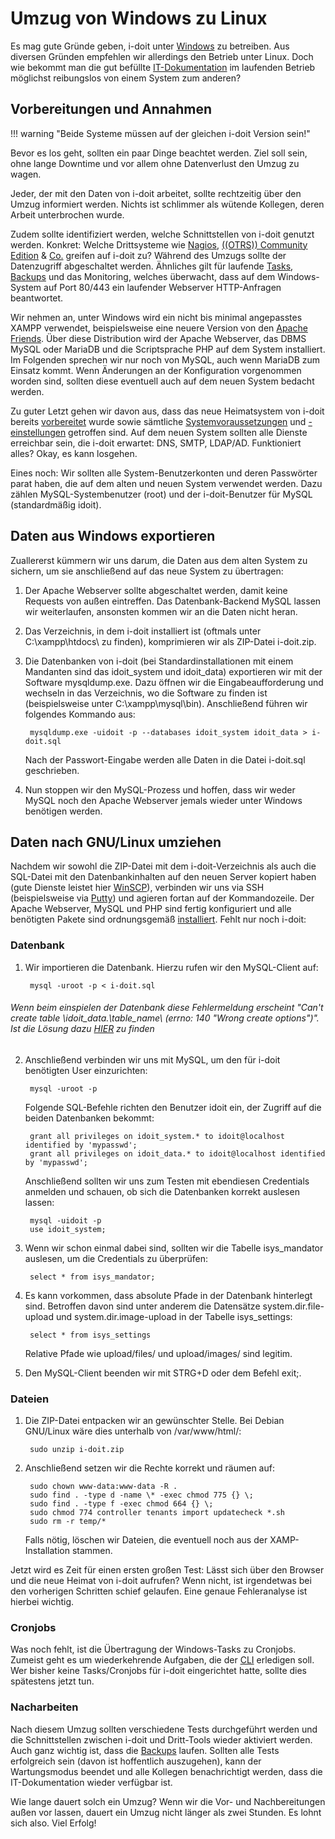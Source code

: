 # Umzug von Windows zu Linux

Es mag gute Gründe geben, i-doit unter [Windows](../installation/manuelle-installation/microsoft-windows-server/index.md) zu betreiben. Aus diversen Gründen empfehlen wir allerdings den Betrieb unter Linux. Doch wie bekommt man die gut befüllte [IT-Dokumentation](../glossar.md#Glossar-IT-Dokumentation) im laufenden Betrieb möglichst reibungslos von einem System zum anderen?

## Vorbereitungen und Annahmen

!!! warning "Beide Systeme müssen auf der gleichen i-doit Version sein!"

Bevor es los geht, sollten ein paar Dinge beachtet werden. Ziel soll sein, ohne lange Downtime und vor allem ohne Datenverlust den Umzug zu wagen.

Jeder, der mit den Daten von i-doit arbeitet, sollte rechtzeitig über den Umzug informiert werden. Nichts ist schlimmer als wütende Kollegen, deren Arbeit unterbrochen wurde.

Zudem sollte identifiziert werden, welche Schnittstellen von i-doit genutzt werden. Konkret: Welche Drittsysteme wie [Nagios](../automatisierung-und-integration/network-monitoring/nagios.md), [((OTRS)) Community Edition](../automatisierung-und-integration/service-desk/otrscommunity-help-desk.md) & [Co.](../daten-konsolidieren/index.md) greifen auf i-doit zu? Während des Umzugs sollte der Datenzugriff abgeschaltet werden. Ähnliches gilt für laufende [Tasks](../automatisierung-und-integration/cli/index.md), [Backups](../wartung-und-betrieb/daten-sichern-und-wiederherstellen/index.md) und das Monitoring, welches überwacht, dass auf dem Windows-System auf Port 80/443 ein laufender Webserver HTTP-Anfragen beantwortet.

Wir nehmen an, unter Windows wird ein nicht bis minimal angepasstes XAMPP verwendet, beispielsweise eine neuere Version von den [Apache Friends](https://www.apachefriends.org/). Über diese Distribution wird der Apache Webserver, das DBMS MySQL oder MariaDB und die Scriptsprache PHP auf dem System installiert. Im Folgenden sprechen wir nur noch von MySQL, auch wenn MariaDB zum Einsatz kommt. Wenn Änderungen an der Konfiguration vorgenommen worden sind, sollten diese eventuell auch auf dem neuen System bedacht werden.

Zu guter Letzt gehen wir davon aus, dass das neue Heimatsystem von i-doit bereits [vorbereitet](../installation/manuelle-installation/index.md) wurde sowie sämtliche [Systemvoraussetzungen](../installation/systemvoraussetzungen.md) und [\-einstellungen](../installation/manuelle-installation/systemeinstellungen.md) getroffen sind. Auf dem neuen System sollten alle Dienste erreichbar sein, die i-doit erwartet: DNS, SMTP, LDAP/AD. Funktioniert alles? Okay, es kann losgehen.

Eines noch: Wir sollten alle System-Benutzerkonten und deren Passwörter parat haben, die auf dem alten und neuen System verwendet werden. Dazu zählen MySQL-Systembenutzer (root) und der i-doit-Benutzer für MySQL (standardmäßig idoit).

## Daten aus Windows exportieren

Zuallererst kümmern wir uns darum, die Daten aus dem alten System zu sichern, um sie anschließend auf das neue System zu übertragen:

1. Der Apache Webserver sollte abgeschaltet werden, damit keine Requests von außen eintreffen. Das Datenbank-Backend MySQL lassen wir weiterlaufen, ansonsten kommen wir an die Daten nicht heran.
2. Das Verzeichnis, in dem i-doit installiert ist (oftmals unter C:\xampp\htdocs\ zu finden), komprimieren wir als ZIP-Datei i-doit.zip.
3. Die Datenbanken von i-doit (bei Standardinstallationen mit einem Mandanten sind das idoit_system und idoit_data) exportieren wir mit der Software mysqldump.exe. Dazu öffnen wir die Eingabeaufforderung und wechseln in das Verzeichnis, wo die Software zu finden ist (beispielsweise unter C:\xampp\mysql\bin\). Anschließend führen wir folgendes Kommando aus:

        mysqldump.exe -uidoit -p --databases idoit_system idoit_data > i-doit.sql

    Nach der Passwort-Eingabe werden alle Daten in die Datei i-doit.sql geschrieben.

4. Nun stoppen wir den MySQL-Prozess und hoffen, dass wir weder MySQL noch den Apache Webserver jemals wieder unter Windows benötigen werden.

## Daten nach GNU/Linux umziehen

Nachdem wir sowohl die ZIP-Datei mit dem i-doit-Verzeichnis als auch die SQL-Datei mit den Datenbankinhalten auf den neuen Server kopiert haben (gute Dienste leistet hier [WinSCP](http://winscp.net/eng/docs/lang:de)), verbinden wir uns via SSH (beispielsweise via [Putty](http://www.putty.org/)) und agieren fortan auf der Kommandozeile. Der Apache Webserver, MySQL und PHP sind fertig konfiguriert und alle benötigten Pakete sind ordnungsgemäß [installiert](../installation/index.md). Fehlt nur noch i-doit:

### Datenbank

1. Wir importieren die Datenbank. Hierzu rufen wir den MySQL-Client auf:

        mysql -uroot -p < i-doit.sql

###### Wenn beim einspielen der Datenbank diese Fehlermeldung erscheint "Can't create table \idoit\_data\.\table\_name\ (errno: 140 "Wrong create options")". Ist die Lösung dazu [HIER](../administration/troubleshooting/cant-create-table.md) zu finden

2. Anschließend verbinden wir uns mit MySQL, um den für i-doit benötigten User einzurichten:

        mysql -uroot -p

    Folgende SQL-Befehle richten den Benutzer idoit ein, der Zugriff auf die beiden Datenbanken bekommt:

        grant all privileges on idoit_system.* to idoit@localhost identified by 'mypasswd';
        grant all privileges on idoit_data.* to idoit@localhost identified by 'mypasswd';

    Anschließend sollten wir uns zum Testen mit ebendiesen Credentials anmelden und schauen, ob sich die Datenbanken korrekt auslesen lassen:

        mysql -uidoit -p
        use idoit_system;

3. Wenn wir schon einmal dabei sind, sollten wir die Tabelle isys_mandator auslesen, um die Credentials zu überprüfen:

        select * from isys_mandator;

4. Es kann vorkommen, dass absolute Pfade in der Datenbank hinterlegt sind. Betroffen davon sind unter anderem die Datensätze system.dir.file-upload und system.dir.image-upload in der Tabelle isys_settings:

        select * from isys_settings

    Relative Pfade wie upload/files/ und upload/images/ sind legitim.

5. Den MySQL-Client beenden wir mit STRG+D oder dem Befehl exit;.

### Dateien

1. Die ZIP-Datei entpacken wir an gewünschter Stelle. Bei Debian GNU/Linux wäre dies unterhalb von /var/www/html/:

        sudo unzip i-doit.zip

2. Anschließend setzen wir die Rechte korrekt und räumen auf:

        sudo chown www-data:www-data -R .
        sudo find . -type d -name \* -exec chmod 775 {} \;
        sudo find . -type f -exec chmod 664 {} \;
        sudo chmod 774 controller tenants import updatecheck *.sh
        sudo rm -r temp/*

    Falls nötig, löschen wir Dateien, die eventuell noch aus der XAMP-Installation stammen.

Jetzt wird es Zeit für einen ersten großen Test: Lässt sich über den Browser und die neue Heimat von i-doit aufrufen? Wenn nicht, ist irgendetwas bei den vorherigen Schritten schief gelaufen. Eine genaue Fehleranalyse ist hierbei wichtig.

### Cronjobs

Was noch fehlt, ist die Übertragung der Windows-Tasks zu Cronjobs. Zumeist geht es um wiederkehrende Aufgaben, die der [CLI](../automatisierung-und-integration/cli/index.md) erledigen soll. Wer bisher keine Tasks/Cronjobs für i-doit eingerichtet hatte, sollte dies spätestens jetzt tun.

### Nacharbeiten

Nach diesem Umzug sollten verschiedene Tests durchgeführt werden und die Schnittstellen zwischen i-doit und Dritt-Tools wieder aktiviert werden. Auch ganz wichtig ist, dass die [Backups](../wartung-und-betrieb/daten-sichern-und-wiederherstellen/index.md) laufen. Sollten alle Tests erfolgreich sein (davon ist hoffentlich auszugehen), kann der Wartungsmodus beendet und alle Kollegen benachrichtigt werden, dass die IT-Dokumentation wieder verfügbar ist.

Wie lange dauert solch ein Umzug? Wenn wir die Vor- und Nachbereitungen außen vor lassen, dauert ein Umzug nicht länger als zwei Stunden. Es lohnt sich also. Viel Erfolg!
